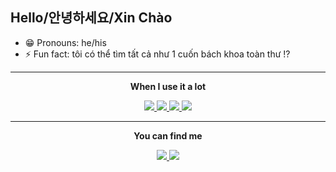 ## Hello/안녕하세요/Xin Chào  

- 😁 Pronouns: he/his  
- ⚡ Fun fact: tôi có thể tìm tất cả như 1 cuốn bách khoa toàn thư !?  

---

<p align="center"><b>When I use it a lot</b></p>

<p align="center">
  <a href="https://chat.openai.com/">
    <img src="https://img.shields.io/badge/chatGPT-74aa9c?style=for-the-badge&logo=openai&logoColor=white"/>
  </a>
  <a href="https://medium.com/">
    <img src="https://img.shields.io/badge/Medium-12100E?style=for-the-badge&logo=medium&logoColor=white"/>
  </a>
  <a href="https://www.messenger.com/">
    <img src="https://img.shields.io/badge/Messenger-00B2FF?style=for-the-badge&logo=messenger&logoColor=white"/>
  </a>
  <a href="https://zoom.us/">
    <img src="https://img.shields.io/badge/Zoom-2D8CFF?style=for-the-badge&logo=zoom&logoColor=white"/>
  </a>
</p>

---

<p align="center"><b>You can find me</b></p>

<p align="center">
  <a href="https://reddit.com/">
    <img src="https://img.shields.io/badge/Reddit-FF4500?style=for-the-badge&logo=reddit&logoColor=white"/>
  </a>
  <a href="https://www.samsung.com/">
    <img src="https://img.shields.io/badge/Samsung-1428A0?style=for-the-badge&logo=samsung&logoColor=white"/>
  </a>
</p>
